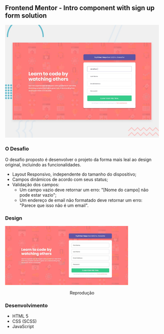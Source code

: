 ## Frontend Mentor - Intro component with sign up form solution

![](./design/desktop-preview.jpg)

### O Desafio
O desafio proposto é desenvolver o projeto da forma mais leal ao design original, incluindo as funcionalidades.

- Layout Responsivo, independente do tamanho do dispositivo;
- Campos dinâmicos de acordo com seus status;
- Validação dos campos:
  - Um campo vazio deve retornar um erro: "[Nome do campo] não pode estar vazio";
  - Um endereço de email não formatado deve retornar um erro: "Parece que isso não é um email".

### Design

<p>
  <img src="https://github.com/LucasVollmann/FrontEndMentor-Challenges/blob/main/newbie/intro-component-with-signup-form/design/final-design.jpg" width="80%" />
  <p align="center">Reprodução</p>
</p>

### Desenvolvimento

- HTML 5
- CSS (SCSS)
- JavaScript

